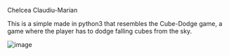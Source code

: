 Chelcea Claudiu-Marian

This is a simple made in python3 that resembles the Cube-Dodge game, a game where the player has to dodge falling cubes from the sky.

![image](https://user-images.githubusercontent.com/74200190/221415643-719fd075-e134-4640-9a11-38f0c6b59e20.png)

